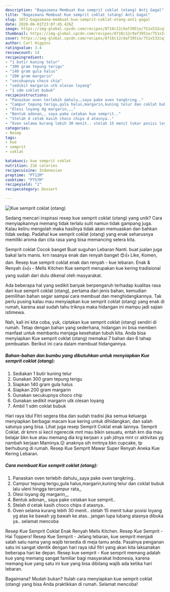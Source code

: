 ```yaml
---
description: "Bagaimana Membuat Kue semprit coklat (otang) Anti Gagal"
title: "Bagaimana Membuat Kue semprit coklat (otang) Anti Gagal"
slug: 1072-bagaimana-membuat-kue-semprit-coklat-otang-anti-gagal
date: 2020-06-01T23:07:45.426Z
image: https://img-global.cpcdn.com/recipes/8718c12c9af3951e/751x532cq70/kue-semprit-coklat-otang-foto-resep-utama.jpg
thumbnail: https://img-global.cpcdn.com/recipes/8718c12c9af3951e/751x532cq70/kue-semprit-coklat-otang-foto-resep-utama.jpg
cover: https://img-global.cpcdn.com/recipes/8718c12c9af3951e/751x532cq70/kue-semprit-coklat-otang-foto-resep-utama.jpg
author: Carl Higgins
ratingvalue: 3.4
reviewcount: 14
recipeingredient:
- "1 butir kuning telur"
- "300 gram tepung terigu"
- "140 gram gula halus"
- "200 gram margarin"
- "secukupnya choco chip"
- "sedikit margarin utk olesan loyang"
- "1 sdm coklat bubuk"
recipeinstructions:
- "Panaskan oven terlebih dahulu,,saya pake oven tangkring.."
- "Campur tepung terigu,gula halus,margarin,kuning telur dan coklat bubuk lalu uleni hingga tercampur rata,,"
- "Olesi loyang dg margarin,,,"
- "Bentuk adonan,, saya pake cetakan kue semprit.."
- "Stelah d cetak kasih choco chips d atasnya.."
- "Oven selama kurang lebih 30 menit.. stelah 15 menit tukar posisi loyang yg atas ke bawah yg bawah ke atas.. jangan lupa lubang atasnya dibuka ya.. selamat mencoba"
categories:
- Resep
tags:
- kue
- semprit
- coklat

katakunci: kue semprit coklat 
nutrition: 216 calories
recipecuisine: Indonesian
preptime: "PT12M"
cooktime: "PT57M"
recipeyield: "2"
recipecategory: Dessert

---
```



![Kue semprit coklat (otang)](https://img-global.cpcdn.com/recipes/8718c12c9af3951e/751x532cq70/kue-semprit-coklat-otang-foto-resep-utama.jpg)

Sedang mencari inspirasi resep kue semprit coklat (otang) yang unik? Cara menyiapkannya memang tidak terlalu sulit namun tidak gampang juga. Kalau keliru mengolah maka hasilnya tidak akan memuaskan dan bahkan tidak sedap. Padahal kue semprit coklat (otang) yang enak seharusnya memiliki aroma dan cita rasa yang bisa memancing selera kita.

Semprit coklat Cocok banget Buat suguhan Lebaran Nanti. buat jualan juga bakal laris manis. krn rasanya enak dan renyah banget 😍👍 Like, Komen, dan. Resep kue semprit coklat enak dan renyah - kue lebaran. Enak &amp; Renyah 👍👍 - Mells Kitchen Kue semprit merupakan kue kering tradisional yang sudah dari dulu dikenal oleh masyarakat.

Ada beberapa hal yang sedikit banyak berpengaruh terhadap kualitas rasa dari kue semprit coklat (otang), pertama dari jenis bahan, kemudian pemilihan bahan segar sampai cara membuat dan menghidangkannya. Tak perlu pusing kalau mau menyiapkan kue semprit coklat (otang) yang enak di rumah, karena asal sudah tahu triknya maka hidangan ini mampu jadi sajian istimewa.


Nah, kali ini kita coba, yuk, ciptakan kue semprit coklat (otang) sendiri di rumah. Tetap dengan bahan yang sederhana, hidangan ini bisa memberi manfaat untuk membantu menjaga kesehatan tubuh kita. Anda bisa menyiapkan Kue semprit coklat (otang) memakai 7 bahan dan 6 tahap pembuatan. Berikut ini cara dalam membuat hidangannya.

<!--inarticleads1-->

##### Bahan-bahan dan bumbu yang dibutuhkan untuk menyiapkan Kue semprit coklat (otang):

1. Sediakan 1 butir kuning telur
1. Gunakan 300 gram tepung terigu
1. Siapkan 140 gram gula halus
1. Siapkan 200 gram margarin
1. Gunakan secukupnya choco chip
1. Gunakan sedikit margarin utk olesan loyang
1. Ambil 1 sdm coklat bubuk


Hari raya Idul Fitri segera tiba dan sudah tradisi jika semua keluarga menyiapkan berbagai macam kue kering untuk dihidangkan, dan salah satunya yang bisa. Lihat juga resep Semprit Coklat enak lainnya. Semprit Coklat. dr kmrn si kecil ngerecok mnt mau bikin sesuatu, entah krn dia mau belajar bkn kue atau memang dia krg kerjaan x yah jdnya mnt cr aktivitas yg nambah kerjaan Maminya.😌 anaknya sih mntnya bkn cupcake, tp berhubung di rumah. Resep Kue Semprit Mawar Super Renyah Aneka Kue Kering Lebaran. 

<!--inarticleads2-->

##### Cara membuat Kue semprit coklat (otang):

1. Panaskan oven terlebih dahulu,,saya pake oven tangkring..
1. Campur tepung terigu,gula halus,margarin,kuning telur dan coklat bubuk lalu uleni hingga tercampur rata,,
1. Olesi loyang dg margarin,,,
1. Bentuk adonan,, saya pake cetakan kue semprit..
1. Stelah d cetak kasih choco chips d atasnya..
1. Oven selama kurang lebih 30 menit.. stelah 15 menit tukar posisi loyang yg atas ke bawah yg bawah ke atas.. jangan lupa lubang atasnya dibuka ya.. selamat mencoba


Resep Kue Semprit Coklat Enak Renyah Mells Kitchen. Resep Kue Semprit - Hai Toppers! Resep Kue Semprit - Jelang lebaran, kue semprit menjadi salah satu nama yang wajib tersedia di meja tamu anda. Pasalnya penganan satu ini sangat identik dengan hari raya idul fitri yang akan kita laksanakan beberapa hari ke depan. Resep kue semprit - Kue semprit memang adalah kue yang memang sangat familiar bagi masyarakat Indonesia, karena memang kue yang satu ini kue yang bisa dibilang wajib ada ketika hari lebaran. 

Bagaimana? Mudah bukan? Itulah cara menyiapkan kue semprit coklat (otang) yang bisa Anda praktikkan di rumah. Selamat mencoba!
